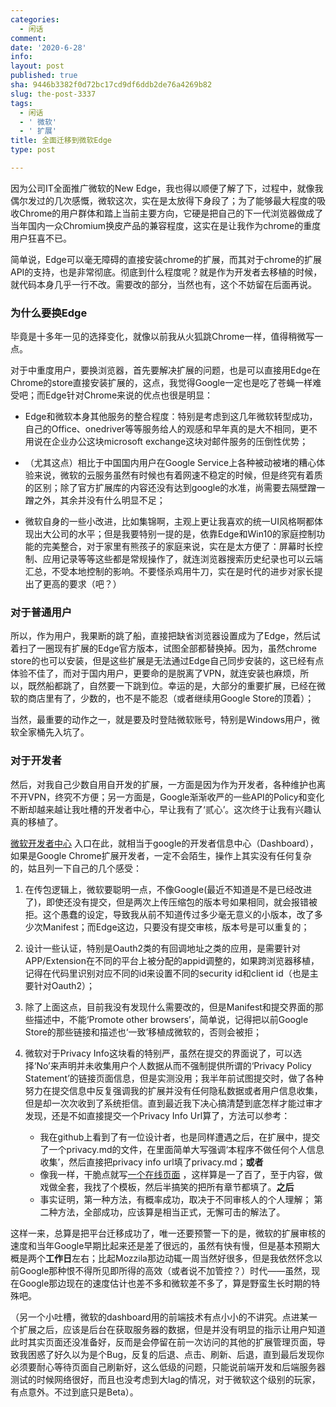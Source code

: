 ```yaml
---
categories:
  - 闲话
comment: 
date: '2020-6-28'
info: 
layout: post
published: true
sha: 9446b3382f0d72bc17cd9df6ddb2de76a4269b82
slug: the-post-3337
tags:
  - 闲话
  - ' 微软'
  - ' 扩展'
title: 全面迁移到微软Edge
type: post

---
```


因为公司IT全面推广微软的New Edge，我也得以顺便了解了下，过程中，就像我偶尔发过的几次感慨，微软这次，实在是太放得下身段了；为了能够最大程度的吸收Chrome的用户群体和踏上当前主要方向，它硬是把自己的下一代浏览器做成了当年国内一众Chromium换皮产品的兼容程度，这实在是让我作为chrome的重度用户狂喜不已。

简单说，Edge可以毫无障碍的直接安装chrome的扩展，而其对于chrome的扩展API的支持，也是非常彻底。彻底到什么程度呢？就是作为开发者去移植的时候，就代码本身几乎一行不改。需要改的部分，当然也有，这个不妨留在后面再说。

### 为什么要换Edge

毕竟是十多年一见的选择变化，就像以前我从火狐跳Chrome一样，值得稍微写一点。

对于中重度用户，要换浏览器，首先要解决扩展的问题，也是可以直接用Edge在Chrome的store直接安装扩展的，这点，我觉得Google一定也是吃了苍蝇一样难受吧；而Edge针对Chrome来说的优点也很是明显：

- Edge和微软本身其他服务的整合程度：特别是考虑到这几年微软转型成功，自己的Office、onedriver等等服务给人的观感和早年真的是大不相同，更不用说在企业办公这块microsoft exchange这块对邮件服务的压倒性优势；

- （尤其这点）相比于中国国内用户在Google Service上各种被动被堵的糟心体验来说，微软的云服务虽然有时候也有着网速不稳定的时候，但是终究有着质的区别；除了官方扩展库的内容还没有达到google的水准，尚需要去隔壁蹭一蹭之外，其余并没有什么明显不足；

- 微软自身的一些小改进，比如集锦啊，主观上更让我喜欢的统一UI风格啊都体现出大公司的水平；但是我要特别一提的是，依靠Edge和Win10的家庭控制功能的完美整合，对于家里有熊孩子的家庭来说，实在是太方便了：屏幕时长控制、应用记录等等这些都是常规操作了，就连浏览器搜索历史纪录也可以云端汇总，不受本地控制的影响。不要怪杀鸡用牛刀，实在是时代的进步对家长提出了更高的要求（吧？）

### 对于普通用户

所以，作为用户，我果断的跳了船，直接把缺省浏览器设置成为了Edge，然后试着扫了一圈现有扩展的Edge官方版本，试图全部都替换掉。因为，虽然chrome store的也可以安装，但是这些扩展是无法通过Edge自己同步安装的，这已经有点体验不佳了，而对于国内用户，更要命的是脱离了VPN，就连安装也麻烦，所以，既然船都跳了，自然要一下跳到位。幸运的是，大部分的重要扩展，已经在微软的商店里有了，少数的，也不是不能忍（或者继续用Google Store的顶着）； 

当然，最重要的动作之一，就是要及时登陆微软账号，特别是Windows用户，微软全家桶先入坑了。


### 对于开发者

然后，对我自己少数自用自开发的扩展，一方面是因为作为开发者，各种维护也离不开VPN，终究不方便；另一方面是，Google渐渐收严的一些API的Policy和变化不断却越来越让我吐槽的开发者中心，早让我有了‘贰心’。这次终于让我有兴趣认真的移植了。

[微软开发者中心](https://partner.microsoft.com/en-us/dashboard/microsoftedge/overview) 入口在此，就相当于google的开发者信息中心（Dashboard），如果是Google Chrome扩展开发者，一定不会陌生，操作上其实没有任何复杂的，姑且列一下自己的几个感受：

1. 在传包逻辑上，微软要聪明一点，不像Google(最近不知道是不是已经改进了)，即使还没有提交，但是两次上传压缩包的版本号如果相同，就会报错被拒。这个愚蠢的设定，导致我从前不知道传过多少毫无意义的小版本，改了多少次Manifest；而Edge这边，只要没有提交审核，版本号是可以重复的；

2. 设计一些认证，特别是Oauth2类的有回调地址之类的应用，是需要针对APP/Extension在不同的平台上被分配的appid调整的，如果跨浏览器移植，记得在代码里识别对应不同的id来设置不同的security id和client id（也是主要针对Oauth2）；

3. 除了上面这点，目前我没有发现什么需要改的，但是Manifest和提交界面的那些描述中，不能‘Promote other browsers’，简单说，记得把以前Google Store的那些链接和描述也‘一致’移植成微软的，否则会被拒；

4. 微软对于Privacy Info这块看的特别严，虽然在提交的界面说了，可以选择‘No’来声明并未收集用户个人数据从而不强制提供所谓的‘Privacy Policy Statement’的链接页面信息，但是实测没用；我半年前试图提交时，做了各种努力在提交信息中反复强调我的扩展并没有任何隐私数据或者用户信息收集，但是却一次次收到了系统拒信。直到最近我下决心搞清楚到底怎样才能过审才发现，还是不如直接提交一个Privacy Info Url算了，方法可以参考：
    - 我在github上看到了有一位设计者，也是同样遭遇之后，在扩展中，提交了一个privacy.md的文件，在里面简单大写强调‘本程序不做任何个人信息收集’，然后直接把privacy info url填了privacy.md；**或者**
    - 像我一样，干脆点就写[一个在线页面](https://shinemoon.github.io/the-privacy-policy-for-edge) ，这样算是一了百了，至于内容，做戏做全套，我找了个模板，然后半搞笑的把所有章节都填了。**之后**
    - 事实证明，第一种方法，有概率成功，取决于不同审核人的个人理解； 第二种方法，全部成功，应该算是相当正式，无懈可击的解法了。

这样一来，总算是把平台迁移成功了，唯一还要预警一下的是，微软的扩展审核的速度和当年Google早期比起来还是差了很远的，虽然有快有慢，但是基本预期大概是两个**工作日**左右；比起Mozzila那边动辄一周当然好很多，但是我依然怀念以前Google那种恨不得所见即所得的高效（或者说不加管控？）时代——虽然，现在Google那边现在的速度估计也差不多和微软差不多了，算是野蛮生长时期的特殊吧。

（另一个小吐槽，微软的dashboard用的前端技术有点小小的不讲究。点进某一个扩展之后，应该是后台在获取服务器的数据，但是并没有明显的指示让用户知道此时其实页面还没准备好，反而是会停留在前一次访问的其他的扩展管理页面，导致我困惑了好久以为是个Bug，反复的后退、点击、刷新、后退，直到最后发现你必须要耐心等待页面自己刷新好，这么低级的问题，只能说前端开发和后端服务器测试的时候网络很好，而且也没考虑到大lag的情况，对于微软这个级别的玩家，有点意外。不过到底只是Beta）。
